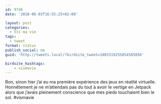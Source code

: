 ```yaml
---
id: 9746
date: '2018-06-03T16:55:25+02:00'

layout: post
categories:
  - Vis ma vie
tags:
  - tweet
format: status
publish_social: no
guid: 'http://tweets.local/?birdsite_tweet=1003319255054585856'

birdsite_hashtags:
    - vismavie
---
```


Bon, sinon hier j’ai eu ma première expérience des jeux en réalité virtuelle. Honnêtement je ne m’attendais pas du tout à avoir le vertige en Jetpack alors que j’avais pleinement conscience que mes pieds touchaient bien le sol. #vismavie